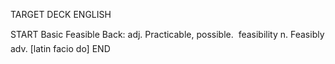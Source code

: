 TARGET DECK
ENGLISH

START
Basic
Feasible
Back: adj. Practicable, possible.  feasibility n. Feasibly adv. [latin facio do]
END
